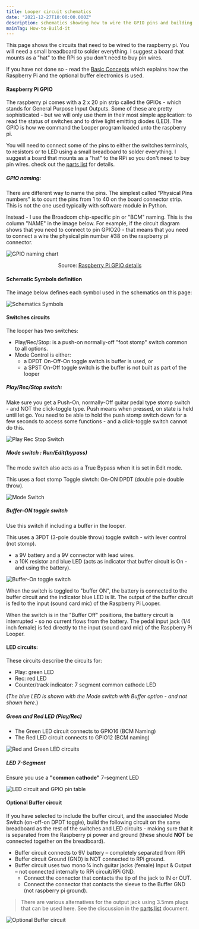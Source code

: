 ```yaml
---
title: Looper circuit schematics
date: "2021-12-27T10:00:00.000Z"
description: schematics showing how to wire the GPIO pins and building a buffer for your instrument
mainTag: How-to-Build-it
---
```


This page shows the circuits that need to be wired to the raspberry pi. You will need a small breadboard to solder everything. I suggest a board that mounts as a "hat" to the RPi so you don't need to buy pin wires.

If you have not done so - read the [Basic Concepts](/Looper/How-to-Build-it-Introduction/) which explains how the Raspberry Pi and the optional buffer electronics is used.

#### Raspberry Pi GPIO

The raspberry pi comes with a 2 x 20 pin strip called the GPIOs - which stands for General Purpose Input Outputs.  Some of these are pretty sophisticated - but we will only use them in their most simple application: to read the status of switches and to drive light emitting diodes (LED).  The GPIO is how we command the Looper program loaded unto the raspberry pi.

You will need to connect some of the pins to either the switches terminals, to resistors or to LED using a small breadboard to solder everything. I suggest a board that mounts as a "hat" to the RPi so you don't need to buy pin wires. check out the [parts list](/Looper/How-to-Build-it-parts-list/) for details.

##### GPIO naming:

There are different way to name the pins.  The simplest called "Physical Pins numbers" is to count the pins from 1 to 40 on the board connector strip.  This is not  the one used typically with software module in Python.  

Instead - I use the  Broadcom chip-specific pin or "BCM" naming. This is the column "NAME" in the image below.  For example, if the circuit diagram shows that you need to connect to pin GPIO20 - that means that you need to connect a wire the physical pin number #38 on the raspberry pi connector.

![GPIO naming chart](./header_pinout.jpg)
 
 <p style="text-align: center;">Source: <a target="_blank" href=https://learn.sparkfun.com/tutorials/raspberry-gpio/gpio-pinout>Raspberry Pi GPIO details</a></p>

 #### Schematic Symbols definition

 The image below defines each symbol used in the schematics on this page: 

 ![Schematics Symbols](./schematicsSymbols.png)

#### Switches circuits

The looper has two switches:
- Play/Rec/Stop: is a push-on normally-off  "foot stomp" switch common to all options.
- Mode Control is either:
    - a DPDT On-Off-On toggle switch is buffer is used, or
    - a SPST On-Off toggle switch is the buffer is not built as part of the looper

##### Play/Rec/Stop switch:
Make sure you get a Push-On, normally-Off guitar pedal type stomp switch - and NOT the click-toggle type.  Push means when pressed, on state is held until let go.  You need to be able to hold the push stomp switch down for a few seconds to access some functions - and a click-toggle switch cannot do this.

![Play Rec Stop Switch](./push_stomp.png)

##### Mode switch : Run/Edit(bypass)

The mode switch also acts as a True Bypass when it is set in Edit mode.

This uses a foot stomp Toggle siwtch: On-ON DPDT (double pole double throw).

![Mode Switch](./modeBypassSw.png)

##### Buffer-ON toggle switch 
Use this switch if including a buffer in the looper.

This uses a 3PDT (3-pole double throw) toggle switch - with lever control (not stomp).
- a 9V battery and a 9V connector with lead wires.
- a 10K resistor and blue LED (acts as indicator that buffer circuit is On - and using the battery).

![Buffer-On toggle switch](./bufferOn.png)

When the switch is toggled to "buffer ON", the battery is connected to the buffer circuit and the indicator blue LED is lit.  The output of the buffer circuit is fed to the input (sound card mic) of the Raspberry Pi Looper.

When the switch is in the "Buffer Off" positions, the battery circuit is interrupted - so no current flows from the battery.  The pedal input jack (1/4 inch female) is fed directly to the input (sound card mic) of the Raspberry Pi Looper.


#### LED circuits:
These circuits describe the circuits for:
- Play: green LED
- Rec: red LED
- Counter/track indicator: 7 segment common cathode LED

(*The blue LED is shown with the Mode switch with Buffer option - and not shown here.*)

##### Green and Red LED (Play/Rec)
- The Green LED circuit connects to GPIO16 (BCM Naming)
- The Red LED circuit connects to GPIO12 (BCM naming)

![Red and Green LED circuits](./LED_rec_play.png)

##### LED 7-Segment
Ensure you use a **"common cathode"** 7-segment LED

![LED circuit and GPIO pin table](./7segment_gpio2.png)

#### Optional Buffer circuit
If you have selected to include the buffer circuit, and the associated Mode Switch (on-off-on DPDT toggle), build the following circuit on the same breadboard as the rest of the switches and LED circuits - making sure that it is separated from the Raspberry pi power and ground (these should **NOT** be connected together on the breadboard).

- Buffer circuit connects to 9V battery – completely separated from RPi
- Buffer circuit Ground (GND) is NOT connected to RPi ground.
- Buffer circuit uses two mono ¼ inch guitar jacks (female) Input & Output – not connected internally to RPi circuit/RPi GND.  
    - Connect the connector  that contacts the tip of the jack to IN or OUT.  
    - Connect the connector that contacts the sleeve to the Buffer GND (not raspberry pi ground).

> There are various alternatives for the output jack using 3.5mm plugs that can be used here.  See the discussion in the [parts list](/Looper/How-to-Build-it-parts-list/) document.

![Optional Buffer circuit](./buffer.png)





